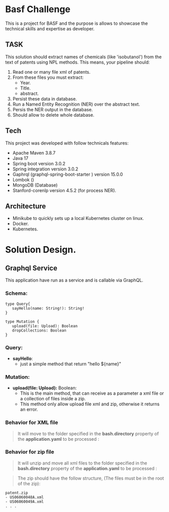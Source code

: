 # Basf Challenge

This is a project for BASF and the purpose is allows to showcase the technical skills and expertise as developer.

## TASK

This solution should extract names of chemicals (like 'isobutanol') from the text of patents using NPL methods.
This means, your pipeline should:

1. Read one or many file xml of patents.
2. From these files you must extract:
   - Year.
   - Title.
   - abstract.
3. Persist these data in database.
4. Run a Named Entity Recognition (NER) over the abstract text.
5. Persis the NER output in the database.
6. Should allow to delete whole database.

## Tech

This project was developed with follow technicals features:
- Apache Maven 3.8.7 
- Java 17
- Spring boot version 3.0.2
- Spring integration version 3.0.2
- Gaphrql (graphql-spring-boot-starter ) version 15.0.0
- Lombok ()
- MongoDB (Database)
- Stanford-corenlp version 4.5.2 (for process NER).

## Architecture

- Minikube to quickly sets up a local Kubernetes cluster on linux.
- Docker.
- Kubernetes.

# Solution Design.

## Graphql Service

This application have run as a service and is callable via GraphQL.

### Schema:

```
type Query{
   sayHello(name: String!): String!
}

type Mutation {
   upload(file: Upload): Boolean
   dropCollections: Boolean
}
```

### Query:

- **sayHello**: 
  - just a simple method that return "hello ${name}" 

### Mutation:

- **upload(file: Upload):** Boolean: 
  - This is the main method, that can receive as a parameter a xml file or a collection of files inside a zip.
  - This method only allow upload file xml and zip, otherwise it returns an error.

### Behavior for XML file

> It will move to the folder specified in the **bash.directory** property of the **application.yaml** to be processed :

### Behavior for zip file

> It will unzip and move all xml files to the folder specified in the **bash.directory** property of the **application.yaml** to be processed :

> The zip should have the follow structure, (The files must be in the root of the zip): 

    patent.zip
    - US06060048A.xml
    - US06060049A.xml
    . . .
        

